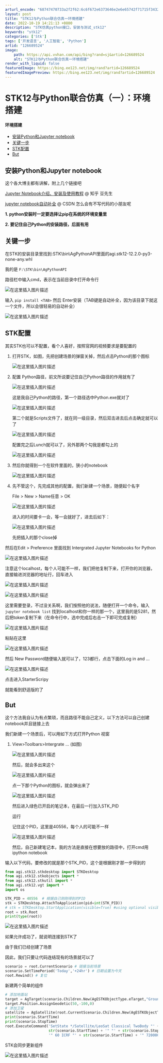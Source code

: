 ```yaml
---
arturl_encode: "68747470733a2f2f62:6c6f672e6373646e2e6e65742f71715f34323633353134322f:61727469636c652f64657461696c732f313236363839353234"
layout: post
title: "STK12与Python联合仿真一环境搭建"
date: 2022-10-19 14:21:13 +0800
description: "STK仿真python接口，安装与测试_stk12"
keywords: "stk12"
categories: ['Stk']
tags: ['开发语言', '人工智能', 'Python']
artid: "126689524"
image:
    path: https://api.vvhan.com/api/bing?rand=sj&artid=126689524
    alt: "STK12与Python联合仿真一环境搭建"
render_with_liquid: false
featuredImage: https://bing.ee123.net/img/rand?artid=126689524
featuredImagePreview: https://bing.ee123.net/img/rand?artid=126689524
---
```


# STK12与Python联合仿真（一）：环境搭建

#### 环境搭建

* [安装Python和Jupyter notebook](#PythonJupyter_notebook_2)
* [关键一步](#_9)
* [STK配置](#STK_17)
* [But](#But_58)

## 安装Python和Jupyter notebook

这个各大博主都有讲解，附上几个链接吧
  
[Jupyter Notebook介绍、安装及使用教程](https://zhuanlan.zhihu.com/p/33105153)
@ 知乎 豆先生
  
[jupyter notebook自动补全](https://blog.csdn.net/jiangyutongyangyi/article/details/105460970)
@ CSDN 怎么会有不写代码的小朋友呢
  
**1. python安装时一定要选择让pip在系统的环境变量里**
  
**2. 要记住自己Python的安装路径，后面有用**

## 关键一步

在STK的安装目录里找到<your path>:STK\bin\AgPythonAPI里面的agi.stk12-12.2.0-py3-none-any.whl
  
我的是
`F:\STK\bin\AgPythonAPI`
  
路径栏中输入cmd，表示在当前目录中打开命令行
  
![在这里插入图片描述](https://i-blog.csdnimg.cn/blog_migrate/3cfa1344fcb0319a2136a3890d42faaa.png)
  
输入
`pip install <TAB>`
然后 Enter安装（TAB键是自动补全，因为该目录下就这一个文件，所以会很轻易的自动补全）
  
![在这里插入图片描述](https://i-blog.csdnimg.cn/blog_migrate/c9be70ac8aafdf8004259a2e030f3f76.png)

## STK配置

其实STK也可以不配置，看个人喜好，按照官网的视频要求是要配置的

1. 打开STK，如图，先把创建场景的弹窗关掉，然后点击Python的那个图标
     
   ![在这里插入图片描述](https://i-blog.csdnimg.cn/blog_migrate/1c1f1b1cee9ee36f89bf28b7d88e50a7.png)
2. 配置 Python路径，前文所说要记住自己Python路径的作用就有了
     
   ![在这里插入图片描述](https://i-blog.csdnimg.cn/blog_migrate/b242ffd606c76d6a1abd7cf974aedd0e.png)
     
   这是我自己Python的路径，第一个路径选中Python.exe就对了
     
   ![在这里插入图片描述](https://i-blog.csdnimg.cn/blog_migrate/60a1e1291f3aee0ecefdc8b55ab60235.png)
     
   第二个就是Scripts文件了，就在同一级目录，然后双击进去后点击确定就可以了
     
   ![在这里插入图片描述](https://i-blog.csdnimg.cn/blog_migrate/a0805245a656cd3b1332b97c69913543.png)
     
   配置完之后Lunch就可以了，另外那两个勾我是都勾上的
     
   ![在这里插入图片描述](https://i-blog.csdnimg.cn/blog_migrate/3e57ad1dd1bea58db2ff2ddf780bf2bd.png)
3. 然后你就得到一个在软件里面的，狭小的notebook
     
   ![在这里插入图片描述](https://i-blog.csdnimg.cn/blog_migrate/f432578f236389432fdd3e99fd1472c3.png)
4. 先不管这个，先完成其他的配置，我们新建一个场景，随便起个名字
     
   File > New > Name任意 > OK
     
   ![在这里插入图片描述](https://i-blog.csdnimg.cn/blog_migrate/149ec426e1c8ce8690341b55743e8618.png)
     
   进入的时间要卡一会，等一会就好了，进去后如下：
     
   ![在这里插入图片描述](https://i-blog.csdnimg.cn/blog_migrate/9774410ef733b925265d2fce47cef9f0.png)
     
   先把插入的那个close掉

然后在Edit > Preference 里面找到 Intergrated Jupyter Notebooks for Python
  
![在这里插入图片描述](https://i-blog.csdnimg.cn/blog_migrate/c9fd33a43ad48de40f2c5dbd0402a60b.png)
  
注意这个localhost，每个人可能不一样，我们把他复制下来，打开你的浏览器，直接输进浏览器的地址行，回车进入

![在这里插入图片描述](https://i-blog.csdnimg.cn/blog_migrate/3a4add7d639e32a282de0f1ab3649cc7.png)
  
![在这里插入图片描述](https://i-blog.csdnimg.cn/blog_migrate/6797ab857138db422a04aea57d04d89c.png)
  
这里需要登录，不过没关系啊，我们按照他的说法，随便打开一个命令，输入
`jupyter notebook list`
找到localhost和你一样的那一个，这里我的是5281，然后把token复制下来（在命令行中，选中完成后右击一下即可完成复制）
  
![在这里插入图片描述](https://i-blog.csdnimg.cn/blog_migrate/66b24a5453b598faae64eb930eeb0eb7.png)

粘贴在这里
  
![在这里插入图片描述](https://i-blog.csdnimg.cn/blog_migrate/68c54820ee6d4c787af44613fdc26b04.png)
  
然后 New Password随便输入就可以了，123都行，点击下面的Log in and …
  
![在这里插入图片描述](https://i-blog.csdnimg.cn/blog_migrate/38813372267156c15c141229770d2865.png)
  
点击进入StarterScripy
  
就能看到舒适版的了

## But

这个方法我自认为有点繁琐，而且路径不能自己定义，以下方法可以自己创建notebook并且链接上去
  
我们新建一个场景后，可以用如下方式打开Python 视窗

1. View>Toolbars>Intergrate … (如图)
     
   ![在这里插入图片描述](https://i-blog.csdnimg.cn/blog_migrate/c5a576b7e44c68febc5f2b58e27e5d86.png)
     
   然后，就会多出来这个
     
   ![在这里插入图片描述](https://i-blog.csdnimg.cn/blog_migrate/f93629e35c086d5e692afb29cd3313cc.png)
     
   点一下那个Python的图标，就会弹出来了
     
   ![在这里插入图片描述](https://i-blog.csdnimg.cn/blog_migrate/feca3756aa0ae0d2fced3a15208387c0.png)
     
   然后进入绿色已开启的笔记本，在最后一行加入STK\_PID
     
   运行
     
   记住这个PID，这里是40556，每个人的可能不一样
     
   ![在这里插入图片描述](https://i-blog.csdnimg.cn/blog_migrate/b08d4b4ce215949bcf39e184bb6796d0.png)
     
   然后，自己新建笔记本，我的方法是直接在想要放的路径中，打开cmd用ipython notebook

输入以下代码，要修改的就是那个STK\_PID，这个是根据刚才那一步得到的

```Python
from agi.stk12.stkdesktop import STKDesktop
from agi.stk12.stkobjects import *
from agi.stk12.stkutil import *
from agi.stk12.vgt import *
import os

```

```Python
STK_PID = 40556  # 根据自己刚刚得到的PID
stk = STKDesktop.AttachToApplication(pid=int(STK_PID))
# stk = STKDesktop.StartApplication(visible=True) #using optional visible argument
root = stk.Root
print(type(root))

```

![在这里插入图片描述](https://i-blog.csdnimg.cn/blog_migrate/7f8b2e3a8db8998ed2207c1189e9cc62.png)
  
如果允许成功了，就说明连接到STK了
  
由于我们已经创建了场景
  
因此，我们只要让代码连结现有的场景就可以了

```Python
scenario = root.CurrentScenario # 链接当前场景
scenario.SetTimePeriod('Today','+24hr') # 日期设置为今天
root.Rewind() # 复位

```

新建两个简单的组件

```Python
# 添加地面站
target = AgTarget(scenario.Children.New(AgESTKObjectType.eTarget,"GroundTarget"))
target.Position.AssignGeodetic(50,-100,0)
# 添加卫星
satellite = AgSatellite(root.CurrentScenario.Children.New(AgESTKObjectType.eSatellite,"LeoSat"))
print(scenario.StartTime)
print(scenario.StopTime)
root.ExecuteCommand('SetState */Satellite/LeoSat Classical TwoBody "' + 
                    str(scenario.StartTime) + '" "' + str(scenario.StopTime) + 
                    '" 60 ICRF "' + str(scenario.StartTime) + '" 7200000.0 0.0 90 0.0 0.0 0.0');

```

STK会同步更新组件
  
![在这里插入图片描述](https://i-blog.csdnimg.cn/blog_migrate/f3ec38ac75667333e7618e9859849ef9.png)